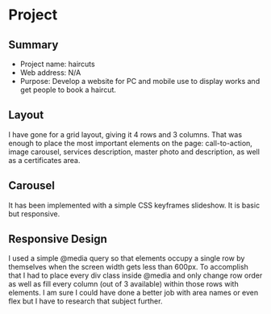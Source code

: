 # Project

## Summary

* Project name: haircuts
* Web address: N/A
* Purpose: Develop a website for PC and mobile use to display works and get people to book a haircut.

## Layout

I have gone for a grid layout, giving it 4 rows and 3 columns. That was enough to place the most important elements on the page: call-to-action, image carousel, services description, master photo and description, as well as a certificates area.

## Carousel

It has been implemented with a simple CSS keyframes slideshow. It is basic but responsive.

## Responsive Design

I used a simple @media query so that elements occupy a single row by themselves when the screen width gets less than 600px. To accomplish that I had to place every div class inside @media and only change row order as well as fill every column (out of 3 available) within those rows with elements. I am sure I could have done a better job with area names or even flex but I have to research that subject further.
